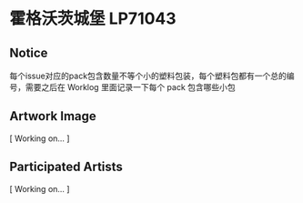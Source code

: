 # 霍格沃茨城堡 LP71043

## Notice
每个issue对应的pack包含数量不等个小的塑料包装，每个塑料包都有一个总的编号，需要之后在 Worklog 里面记录一下每个 pack 包含哪些小包

## Artwork Image
[ Working on... ]

## Participated Artists
[ Working on... ]
